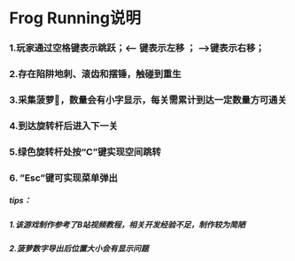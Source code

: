 # Frog Running说明

### 1.玩家通过空格键表示跳跃；<-- 键表示左移 ； -->键表示右移；

### 2.存在陷阱地刺、滚齿和摆锤，触碰到重生

### 3.采集菠萝🍍，数量会有小字显示，每关需累计到达一定数量方可通关

### 4.到达旋转杆后进入下一关

### 5.绿色旋转杆处按“C”键实现空间跳转

### 6. ”Esc”键可实现菜单弹出

##### tips：

##### 1.该游戏制作参考了B站视频教程，相关开发经验不足，制作较为简陋

##### 2.菠萝数字导出后位置大小会有显示问题